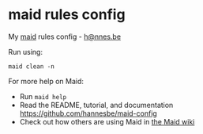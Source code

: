 # maid rules config

My [maid](https://github.com/hannesbe/maid) rules config - h@nnes.be 

Run using:

`maid clean -n`

For more help on Maid:

-  Run `maid help`
-  Read the README, tutorial, and documentation https://github.com/hannesbe/maid-config
-  Check out how others are using Maid in [the Maid wiki](https://github.com/hannesbe/maid-config/wiki)

